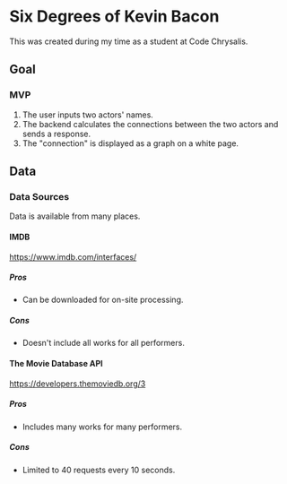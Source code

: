 # Six Degrees of Kevin Bacon

This was created during my time as a student at Code Chrysalis.

## Goal

### MVP

1.  The user inputs two actors' names.
1.  The backend calculates the connections between the two actors and sends a response.
1.  The "connection" is displayed as a graph on a white page.

## Data

### Data Sources

Data is available from many places.

#### IMDB

https://www.imdb.com/interfaces/

##### Pros

* Can be downloaded for on-site processing.

##### Cons

* Doesn't include all works for all performers.

#### The Movie Database API

https://developers.themoviedb.org/3

##### Pros

* Includes many works for many performers.

##### Cons

* Limited to 40 requests every 10 seconds.
